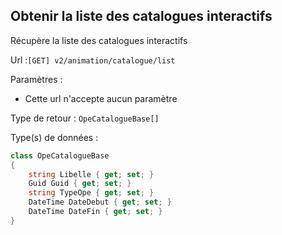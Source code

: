 ## <span id='listescatalogues'>Obtenir la liste des catalogues interactifs</span>

Récupère la liste des catalogues interactifs

Url :`[GET] v2/animation/catalogue/list`

Paramètres : 

- Cette url n'accepte aucun paramètre

Type de retour : `OpeCatalogueBase[]`

Type(s) de données :

```csharp
class OpeCatalogueBase
{
	string Libelle { get; set; }
	Guid Guid { get; set; }
	string TypeOpe { get; set; }
	DateTime DateDebut { get; set; }
	DateTime DateFin { get; set; }
}

```
